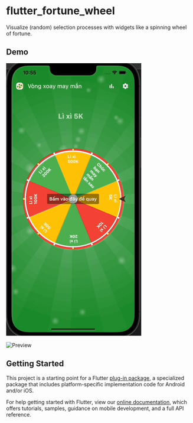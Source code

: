# flutter_fortune_wheel

Visualize (random) selection processes with widgets like a spinning wheel of fortune.

## Demo
![Preview](demo/luckywheel_01.gif)

![Preview](demo/luckywheel_02.gif)

## Getting Started

This project is a starting point for a Flutter
[plug-in package](https://flutter.dev/developing-packages/),
a specialized package that includes platform-specific implementation code for
Android and/or iOS.

For help getting started with Flutter, view our
[online documentation](https://flutter.dev/docs), which offers tutorials,
samples, guidance on mobile development, and a full API reference.

